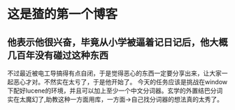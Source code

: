 # 这是猹的第一个博客
## 他表示他很兴奋，毕竟从小学被逼着记日记后，他大概几百年没有碰过这种东西
不过最近被电工导搞得有点自闭，于是觉得恶心的东西一定要分享出来，让大家一起恶心才对。不然实在太亏了，于是他开始了。
今天的任务应该是挑战在window下配好lucene的环境，并且可以加上至少一个中文分词器。玄学的外置结巴分词实在太魔幻了,助教这种一方面用库，一方面→自己找分词器的想法真的太秀了。

